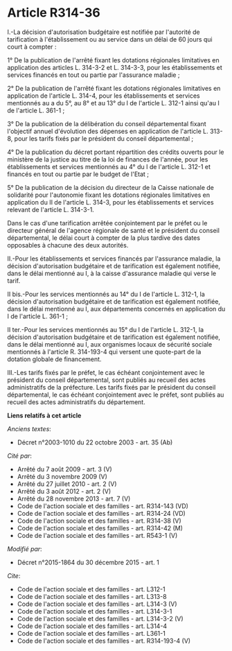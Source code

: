 # Article R314-36

I.-La décision d'autorisation budgétaire est notifiée par l'autorité de tarification à l'établissement ou au service dans un
délai de 60 jours qui court à compter : 

1° De la publication de l'arrêté fixant les dotations régionales limitatives en application des articles L. 314-3-2 et L.
314-3-3, pour les établissements et services financés en tout ou partie par l'assurance maladie ; 

2° De la publication de l'arrêté fixant les dotations régionales limitatives en application de l'article L. 314-4, pour les
établissements et services mentionnés au a du 5°, au 8° et au 13° du I de l'article L. 312-1 ainsi qu'au I de l'article L.
361-1 ; 

3° De la publication de la délibération du conseil départemental fixant l'objectif annuel d'évolution des dépenses en
application de l'article L. 313-8, pour les tarifs fixés par le président du conseil départemental ; 

4° De la publication du décret portant répartition des crédits ouverts pour le ministère de la justice au titre de la loi de
finances de l'année, pour les établissements et services mentionnés au 4° du I de l'article L. 312-1 et financés en tout ou
partie par le budget de l'Etat ; 

5° De la publication de la décision du directeur de la Caisse nationale de solidarité pour l'autonomie fixant les dotations
régionales limitatives en application du II de l'article L. 314-3, pour les établissements et services relevant de l'article
L. 314-3-1. 

Dans le cas d'une tarification arrêtée conjointement par le préfet ou le directeur général de l'agence régionale de santé et
le président du conseil départemental, le délai court à compter de la plus tardive des dates opposables à chacune des deux
autorités. 

II.-Pour les établissements et services financés par l'assurance maladie, la décision d'autorisation budgétaire et de
tarification est également notifiée, dans le délai mentionné au I, à la caisse d'assurance maladie qui verse le tarif. 

II bis.-Pour les services mentionnés au 14° du I de l'article L. 312-1, la décision d'autorisation budgétaire et de
tarification est également notifiée, dans le délai mentionné au I, aux départements concernés en application du I de
l'article L. 361-1 ; 

II ter.-Pour les services mentionnés au 15° du I de l'article L. 312-1, la décision d'autorisation budgétaire et de
tarification est également notifiée, dans le délai mentionné au I, aux organismes locaux de sécurité sociale mentionnés à
l'article R. 314-193-4 qui versent une quote-part de la dotation globale de financement. 

III.-Les tarifs fixés par le préfet, le cas échéant conjointement avec le président du conseil départemental, sont publiés au
recueil des actes administratifs de la préfecture. Les tarifs fixés par le président du conseil départemental, le cas échéant
conjointement avec le préfet, sont publiés au recueil des actes administratifs du département.

**Liens relatifs à cet article**

_Anciens textes_:

  - Décret n°2003-1010 du 22 octobre 2003 - art. 35 (Ab)

_Cité par_:

  - Arrêté du 7 août 2009 - art. 3 (V)
  - Arrêté du 3 novembre 2009 (V)
  - Arrêté du 27 juillet 2010 - art. 2 (V)
  - Arrêté du 3 août 2012 - art. 2 (V)
  - Arrêté du 28 novembre 2013 - art. 7 (V)
  - Code de l'action sociale et des familles - art. R314-143 (VD)
  - Code de l'action sociale et des familles - art. R314-24 (VD)
  - Code de l'action sociale et des familles - art. R314-38 (V)
  - Code de l'action sociale et des familles - art. R314-42 (M)
  - Code de l'action sociale et des familles - art. R543-1 (V)

_Modifié par_:

  - Décret n°2015-1864 du 30 décembre 2015 - art. 1

_Cite_:

  - Code de l'action sociale et des familles - art. L312-1
  - Code de l'action sociale et des familles - art. L313-8
  - Code de l'action sociale et des familles - art. L314-3 (V)
  - Code de l'action sociale et des familles - art. L314-3-1
  - Code de l'action sociale et des familles - art. L314-3-2 (V)
  - Code de l'action sociale et des familles - art. L314-4
  - Code de l'action sociale et des familles - art. L361-1
  - Code de l'action sociale et des familles - art. R314-193-4 (V)
